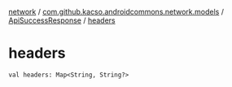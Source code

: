 [network](../../index.md) / [com.github.kacso.androidcommons.network.models](../index.md) / [ApiSuccessResponse](index.md) / [headers](.)

# headers

`val headers: Map<String, String?>`